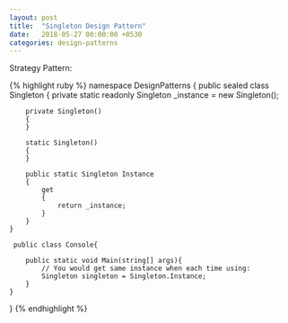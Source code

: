 ```yaml
---
layout: post
title:  "Singleton Design Pattern"
date:   2018-05-27 00:00:00 +0530
categories: design-patterns
---
```


Strategy Pattern:

{% highlight ruby %}
namespace DesignPatterns
{
    public sealed class Singleton
    {
        private static readonly Singleton _instance = new Singleton();

        private Singleton()
        {
        }

        static Singleton()
        {
        }

        public static Singleton Instance
        {
            get
            {
                return _instance;
            }
        }
    }

     public class Console{

        public static void Main(string[] args){
            // You would get same instance when each time using:
            Singleton singleton = Singleton.Instance;
        }
    }
}
{% endhighlight %}

